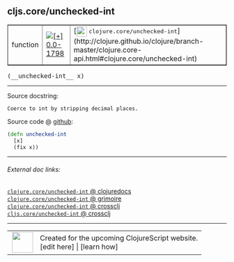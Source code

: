 ## cljs.core/unchecked-int



 <table border="1">
<tr>
<td>function</td>
<td><a href="https://github.com/cljsinfo/cljs-api-docs/tree/0.0-1798"><img valign="middle" alt="[+] 0.0-1798" title="Added in 0.0-1798" src="https://img.shields.io/badge/+-0.0--1798-lightgrey.svg"></a> </td>
<td>
[<img height="24px" valign="middle" src="http://i.imgur.com/1GjPKvB.png"> <samp>clojure.core/unchecked-int</samp>](http://clojure.github.io/clojure/branch-master/clojure.core-api.html#clojure.core/unchecked-int)
</td>
</tr>
</table>


 <samp>
(__unchecked-int__ x)<br>
</samp>

---





Source docstring:

```
Coerce to int by stripping decimal places.
```


Source code @ [github](https://github.com/clojure/clojurescript/blob/r3153/src/cljs/cljs/core.cljs#L2303-L2306):

```clj
(defn unchecked-int
  [x]
  (fix x))
```

<!--
Repo - tag - source tree - lines:

 <pre>
clojurescript @ r3153
└── src
    └── cljs
        └── cljs
            └── <ins>[core.cljs:2303-2306](https://github.com/clojure/clojurescript/blob/r3153/src/cljs/cljs/core.cljs#L2303-L2306)</ins>
</pre>

-->

---



###### External doc links:

[`clojure.core/unchecked-int` @ clojuredocs](http://clojuredocs.org/clojure.core/unchecked-int)<br>
[`clojure.core/unchecked-int` @ grimoire](http://conj.io/store/v1/org.clojure/clojure/1.7.0-beta3/clj/clojure.core/unchecked-int/)<br>
[`clojure.core/unchecked-int` @ crossclj](http://crossclj.info/fun/clojure.core/unchecked-int.html)<br>
[`cljs.core/unchecked-int` @ crossclj](http://crossclj.info/fun/cljs.core.cljs/unchecked-int.html)<br>

---

 <table>
<tr><td>
<img valign="middle" align="right" width="48px" src="http://i.imgur.com/Hi20huC.png">
</td><td>
Created for the upcoming ClojureScript website.<br>
[edit here] | [learn how]
</td></tr></table>

[edit here]:https://github.com/cljsinfo/cljs-api-docs/blob/master/cljsdoc/cljs.core_unchecked-int.cljsdoc
[learn how]:https://github.com/cljsinfo/cljs-api-docs/wiki/cljsdoc-files

<!--

This information was too distracting to show to readers, but I'll leave it
commented here since it is helpful to:

- pretty-print the data used to generate this document
- and show how to retrieve that data



The API data for this symbol:

```clj
{:ns "cljs.core",
 :name "unchecked-int",
 :signature ["[x]"],
 :history [["+" "0.0-1798"]],
 :type "function",
 :full-name-encode "cljs.core_unchecked-int",
 :source {:code "(defn unchecked-int\n  [x]\n  (fix x))",
          :title "Source code",
          :repo "clojurescript",
          :tag "r3153",
          :filename "src/cljs/cljs/core.cljs",
          :lines [2303 2306]},
 :full-name "cljs.core/unchecked-int",
 :clj-symbol "clojure.core/unchecked-int",
 :docstring "Coerce to int by stripping decimal places."}

```

Retrieve the API data for this symbol:

```clj
;; from Clojure REPL
(require '[clojure.edn :as edn])
(-> (slurp "https://raw.githubusercontent.com/cljsinfo/cljs-api-docs/catalog/cljs-api.edn")
    (edn/read-string)
    (get-in [:symbols "cljs.core/unchecked-int"]))
```

-->
